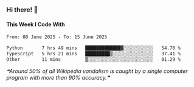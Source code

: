 ### Hi there! 👋

#### This Week I Code With
<!--START_SECTION:waka-->

```txt
From: 08 June 2025 - To: 15 June 2025

Python       7 hrs 49 mins   █████████████▓░░░░░░░░░░░   54.70 %
TypeScript   5 hrs 21 mins   █████████▒░░░░░░░░░░░░░░░   37.41 %
Other        11 mins         ▒░░░░░░░░░░░░░░░░░░░░░░░░   01.29 %
```

<!--END_SECTION:waka-->

<!--STARTS_HERE_QUOTE_README-->
<i>❝Around 50% of all Wikipedia vandalism is caught by a single computer program with more than 90% accuracy.❞</i>
<!--ENDS_HERE_QUOTE_README-->
